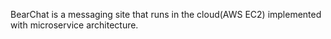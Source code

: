 BearChat is a messaging site that runs in the cloud(AWS EC2) implemented with microservice architecture. 
